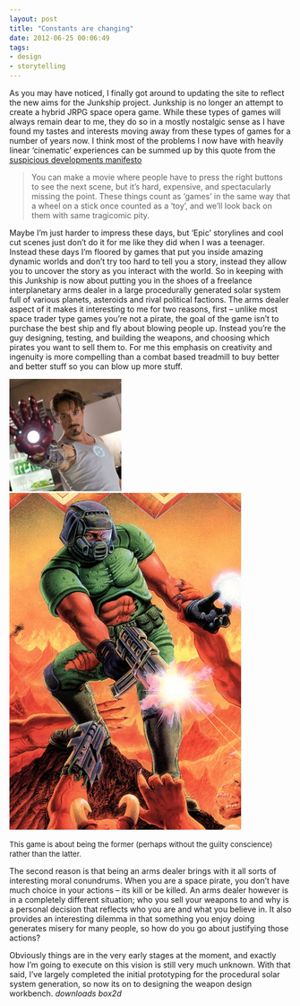 ```yaml
---
layout: post
title: "Constants are changing"
date: 2012-06-25 00:06:49
tags:
- design
- storytelling
---
```


As you may have noticed, I finally got around to updating the site to reflect the new aims for the Junkship project. Junkship is no longer an attempt to create a hybrid JRPG space opera game. While these types of games will always remain dear to me, they do so in a mostly nostalgic sense as I have found my tastes and interests moving away from these types of games for a number of years now. I think most of the problems I now have with heavily linear ‘cinematic’ experiences can be summed up by this quote from the [suspicious developments manifesto](http://www.pentadact.com/2012-06-08-suspicious-developments-manifesto/)

  > You can make a movie where people have to press the right buttons to see the next scene, but it’s hard, expensive, and spectacularly missing the point. These things count as ‘games’ in the same way that a wheel on a stick once counted as a ‘toy’, and we’ll look back on them with same tragicomic pity.  

Maybe I’m just harder to impress these days, but ‘Epic’ storylines and cool cut scenes just don’t do it for me like they did when I was a teenager. Instead these days I’m floored by games that put you inside amazing dynamic worlds and don’t try too hard to tell you a story, instead they allow you to uncover the story as you interact with the world. So in keeping with this Junkship is now about putting you in the shoes of a freelance interplanetary arms dealer in a large procedurally generated solar system full of various planets, asteroids and rival political factions. The arms dealer aspect of it makes it interesting to me for two reasons, first – unlike most space trader type games you’re not a pirate, the goal of the game isn’t to purchase the best ship and fly about blowing people up. Instead you’re the guy designing, testing, and building the weapons, and choosing which pirates you want to sell them to. For me this emphasis on creativity and ingenuity is more compelling than a combat based treadmill to buy better and better stuff so you can blow up more stuff. 

![image](/assets/images/news/yR-mr1ebnk-R5g6MLLz6DA.jpg)![image](/assets/images/news/psPeqUsOqkyH_7hnVTeZRw.jpg)

<font size="2">This game is about being the former (perhaps without the guilty conscience) rather than the latter.</font>

The second reason is that being an arms dealer brings with it all sorts of interesting moral conundrums. When you are a space pirate, you don’t have much choice in your actions – its kill or be killed. An arms dealer however is in a completely different situation; who you sell your weapons to and why is a personal decision that reflects who you are and what you believe in. It also provides an interesting dilemma in that something you enjoy doing generates misery for many people, so how do you go about justifying those actions? 

Obviously things are in the very early stages at the moment, and exactly how I’m going to execute on this vision is still very much unknown. With that said, I’ve largely completed the initial prototyping for the procedural solar system generation, so now its on to designing the weapon design workbench. *downloads box2d*
